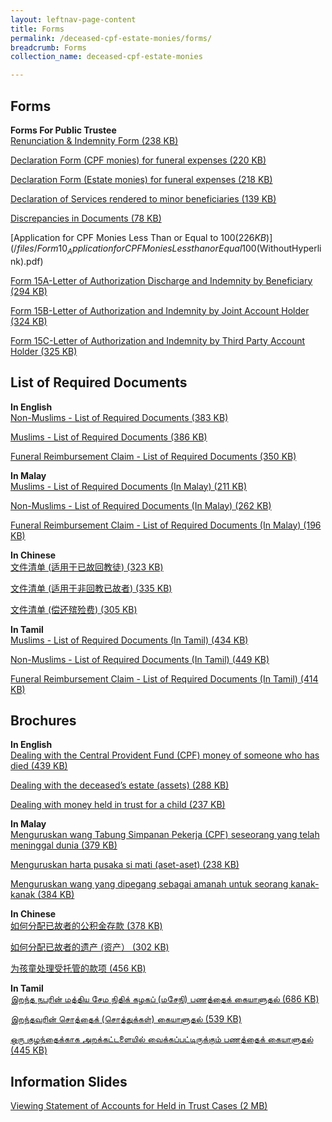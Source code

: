 ```yaml
---
layout: leftnav-page-content
title: Forms
permalink: /deceased-cpf-estate-monies/forms/
breadcrumb: Forms
collection_name: deceased-cpf-estate-monies

---
```


Forms
---

**Forms For Public Trustee**<br>
[Renunciation & Indemnity Form (238 KB)](/files/RenunciationandIndemnity(Form18).pdf)

[Declaration Form (CPF monies) for funeral expenses (220 KB)](/files/Form12_Declarationform(CPFMonies)forfuneralexpenses(WithHyperlink).pdf)

[Declaration Form (Estate monies) for funeral expenses (218 KB)](/files/Form13_Declarationform(EstateMonies)forfuneralexpenses(WithHyperlink).pdf)

[Declaration of Services rendered to minor beneficiaries (139 KB)](/files/Form17_DeclarationofServicesrenderedtoMinor(WithHyperlink).pdf)

[Discrepancies in Documents (78 KB)](/files/Form7_DiscrepanciesinDocuments(WithHyperlink).pdf)

[Application for CPF Monies Less Than or Equal to $100 (226 KB)](/files/Form10_ApplicationforCPFMoniesLessthanorEqual$100(WithoutHyperlink).pdf)

[Form 15A-Letter of Authorization Discharge and Indemnity by Beneficiary (294 KB)](/files/)

[Form 15B-Letter of Authorization and Indemnity by Joint Account Holder (324 KB)](/files/)

[Form 15C-Letter of Authorization and Indemnity by Third Party Account Holder (325 KB)](/files/)

List of Required Documents
---
**In English**<br>
[Non-Muslims - List of Required Documents (383 KB)](/files/)

[Muslims - List of Required Documents (386 KB)](/files/)

[Funeral Reimbursement Claim - List of Required Documents (350 KB)](/files/)

**In Malay**<br>
[Muslims - List of Required Documents (In Malay) (211 KB)](/files/)

[Non-Muslims - List of Required Documents (In Malay) (262 KB)](/files/)

[Funeral Reimbursement Claim - List of Required Documents (In Malay) (196 KB)](/files/)

**In Chinese**<br>
[文件清单 (适用于已故回教徒) (323 KB)](/files/)

[文件清单 (适用于非回教已故者) (335 KB)](/files/)

[文件清单 (偿还殡殓费) (305 KB)](/files/)

**In Tamil**<br>
[Muslims - List of Required Documents (In Tamil) (434 KB)](/files/)

[Non-Muslims - List of Required Documents (In Tamil) (449 KB)](/files/)

[Funeral Reimbursement Claim - List of Required Documents (In Tamil) (414 KB)](/files/)

Brochures
---
**In English**<br>
[Dealing with the Central Provident Fund (CPF) money of someone who has died (439 KB)](/files/)

[Dealing with the deceased’s estate (assets) (288 KB)](/files/)

[Dealing with money held in trust for a child (237 KB)](/files/)

**In Malay**<br>
[Menguruskan wang Tabung Simpanan Pekerja (CPF) seseorang yang telah meninggal dunia (379 KB)](/files/)

[Menguruskan harta pusaka si mati (aset-aset) (238 KB)](/files/)

[Menguruskan wang yang dipegang sebagai amanah untuk seorang kanak-kanak (384 KB)](/files/)

**In Chinese**<br>
[如何分配已故者的公积金存款 (378 KB)](/files/)

[如何分配已故者的遗产 (资产） (302 KB)](/files/)

[为孩童处理受托管的款项 (456 KB)](/files/)

**In Tamil**<br>
[இறந்த நபரின் மத்திய சேம நிதிக் கழகப் (மசேநி) பணத்தைக் கையாளுதல் (686 KB)](/files/)

[இறந்தவரின் சொத்தைக் (சொத்துக்கள்) கையாளுதல் (539 KB)](/files/)

[ஒரு குழந்தைக்காக அறக்கட்டளையில் வைக்கப்பட்டிருக்கும் பணத்தைக் கையாளுதல் (445 KB)](/files/)

Information Slides
---
[Viewing Statement of Accounts for Held in Trust Cases (2 MB)](/files/)
